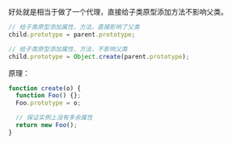 好处就是相当于做了一个代理，直接给子类原型添加方法不影响父类。

```js
// 给子类原型添加属性、方法，直接影响了父类
child.prototype = parent.prototype;

// 给子类原型添加属性、方法，不影响父类
child.prototype = Object.create(parent.prototype);
```

原理：

```js
function create(o) {
  function Foo() {};
  Foo.prototype = o;

  // 保证实例上没有多余属性
  return new Foo();
}
```
